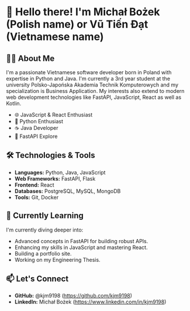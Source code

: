 # 👋 Hello there! I'm Michał Bożek (Polish name) or Vũ Tiến Đạt (Vietnamese name)

## 👨‍💻 About Me

I'm a passionate Vietnamese software developer born in Poland with expertise in Python and Java. 
I'm currently a 3rd year student at the university Polsko-Japońska Akademia Technik Komputerowych and my specialization is Business Application. 
My interests also extend to modern web development technologies like FastAPI, JavaScript, React as well as Kotlin.

- 🌐 JavaScript & React Enthusiast
- 🐍 Python Enthusiast
- ☕ Java Developer
- 🚀 FastAPI Explore

## 🛠️ Technologies & Tools

- **Languages:** Python, Java, JavaScript
- **Web Frameworks:** FastAPI, Flask
- **Frontend:** React
- **Databases:** PostgreSQL, MySQL, MongoDB
- **Tools:** Git, Docker

## 🌱 Currently Learning

I'm currently diving deeper into:

- Advanced concepts in FastAPI for building robust APIs.
- Enhancing my skills in JavaScript and mastering React.
- Building a portfolio site.
- Working on my Engineering Thesis.
  

## 📫 Let's Connect


- **GitHub:** @kjm9198 (https://github.com/kjm9198)
- **LinkedIn:** Michał Bożek (https://www.linkedin.com/in/kjm9198)
